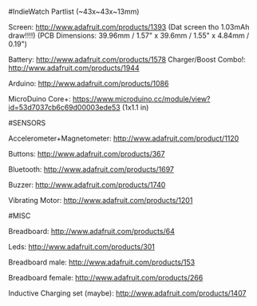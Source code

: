 
#IndieWatch Partlist (~43x~43x~13mm)


Screen: http://www.adafruit.com/products/1393
(Dat screen tho 1.03mAh draw!!!!)
(PCB Dimensions: 39.96mm / 1.57" x 39.6mm / 1.55" x 4.84mm / 0.19")


Battery: http://www.adafruit.com/products/1578 
Charger/Boost Combo!: http://www.adafruit.com/products/1944

Arduino: http://www.adafruit.com/products/1086

MicroDuino Core+: https://www.microduino.cc/module/view?id=53d7037cb6c69d00003ede53  (1x1.1 in)



#SENSORS


Accelerometer+Magnetometer: http://www.adafruit.com/product/1120

Buttons: http://www.adafruit.com/products/367 

Bluetooth: http://www.adafruit.com/products/1697

Buzzer: http://www.adafruit.com/products/1740

Vibrating Motor: http://www.adafruit.com/products/1201 


#MISC


Breadboard: http://www.adafruit.com/products/64 

Leds: http://www.adafruit.com/products/301 

Breadboard male: http://www.adafruit.com/products/153 

Breadboard female: http://www.adafruit.com/products/266 

Inductive Charging set (maybe): http://www.adafruit.com/products/1407


